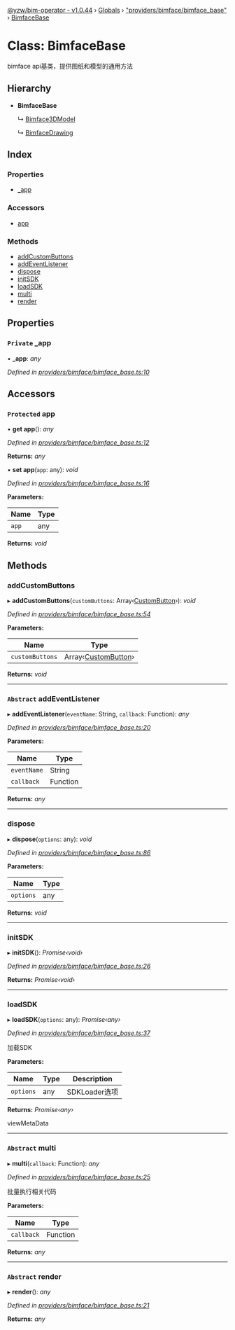 [@yzw/bim-operator - v1.0.44](../README.md) › [Globals](../globals.md) › ["providers/bimface/bimface_base"](../modules/_providers_bimface_bimface_base_.md) › [BimfaceBase](_providers_bimface_bimface_base_.bimfacebase.md)

# Class: BimfaceBase

bimface api基类，提供图纸和模型的通用方法

## Hierarchy

* **BimfaceBase**

  ↳ [Bimface3DModel](_providers_bimface_bimface_model_.bimface3dmodel.md)

  ↳ [BimfaceDrawing](_providers_bimface_bimface_drawing_.bimfacedrawing.md)

## Index

### Properties

* [_app](_providers_bimface_bimface_base_.bimfacebase.md#private-_app)

### Accessors

* [app](_providers_bimface_bimface_base_.bimfacebase.md#protected-app)

### Methods

* [addCustomButtons](_providers_bimface_bimface_base_.bimfacebase.md#addcustombuttons)
* [addEventListener](_providers_bimface_bimface_base_.bimfacebase.md#abstract-addeventlistener)
* [dispose](_providers_bimface_bimface_base_.bimfacebase.md#dispose)
* [initSDK](_providers_bimface_bimface_base_.bimfacebase.md#initsdk)
* [loadSDK](_providers_bimface_bimface_base_.bimfacebase.md#loadsdk)
* [multi](_providers_bimface_bimface_base_.bimfacebase.md#abstract-multi)
* [render](_providers_bimface_bimface_base_.bimfacebase.md#abstract-render)

## Properties

### `Private` _app

• **_app**: *any*

*Defined in [providers/bimface/bimface_base.ts:10](https://github.com/youkaisteve/bim-operator/blob/084edee/src/providers/bimface/bimface_base.ts#L10)*

## Accessors

### `Protected` app

• **get app**(): *any*

*Defined in [providers/bimface/bimface_base.ts:12](https://github.com/youkaisteve/bim-operator/blob/084edee/src/providers/bimface/bimface_base.ts#L12)*

**Returns:** *any*

• **set app**(`app`: any): *void*

*Defined in [providers/bimface/bimface_base.ts:16](https://github.com/youkaisteve/bim-operator/blob/084edee/src/providers/bimface/bimface_base.ts#L16)*

**Parameters:**

Name | Type |
------ | ------ |
`app` | any |

**Returns:** *void*

## Methods

###  addCustomButtons

▸ **addCustomButtons**(`customButtons`: Array‹[CustomButton](../interfaces/_model_custom_button_.custombutton.md)›): *void*

*Defined in [providers/bimface/bimface_base.ts:54](https://github.com/youkaisteve/bim-operator/blob/084edee/src/providers/bimface/bimface_base.ts#L54)*

**Parameters:**

Name | Type |
------ | ------ |
`customButtons` | Array‹[CustomButton](../interfaces/_model_custom_button_.custombutton.md)› |

**Returns:** *void*

___

### `Abstract` addEventListener

▸ **addEventListener**(`eventName`: String, `callback`: Function): *any*

*Defined in [providers/bimface/bimface_base.ts:20](https://github.com/youkaisteve/bim-operator/blob/084edee/src/providers/bimface/bimface_base.ts#L20)*

**Parameters:**

Name | Type |
------ | ------ |
`eventName` | String |
`callback` | Function |

**Returns:** *any*

___

###  dispose

▸ **dispose**(`options`: any): *void*

*Defined in [providers/bimface/bimface_base.ts:86](https://github.com/youkaisteve/bim-operator/blob/084edee/src/providers/bimface/bimface_base.ts#L86)*

**Parameters:**

Name | Type |
------ | ------ |
`options` | any |

**Returns:** *void*

___

###  initSDK

▸ **initSDK**(): *Promise‹void›*

*Defined in [providers/bimface/bimface_base.ts:26](https://github.com/youkaisteve/bim-operator/blob/084edee/src/providers/bimface/bimface_base.ts#L26)*

**Returns:** *Promise‹void›*

___

###  loadSDK

▸ **loadSDK**(`options`: any): *Promise‹any›*

*Defined in [providers/bimface/bimface_base.ts:37](https://github.com/youkaisteve/bim-operator/blob/084edee/src/providers/bimface/bimface_base.ts#L37)*

加载SDK

**Parameters:**

Name | Type | Description |
------ | ------ | ------ |
`options` | any | SDKLoader选项 |

**Returns:** *Promise‹any›*

viewMetaData

___

### `Abstract` multi

▸ **multi**(`callback`: Function): *any*

*Defined in [providers/bimface/bimface_base.ts:25](https://github.com/youkaisteve/bim-operator/blob/084edee/src/providers/bimface/bimface_base.ts#L25)*

批量执行相关代码

**Parameters:**

Name | Type |
------ | ------ |
`callback` | Function |

**Returns:** *any*

___

### `Abstract` render

▸ **render**(): *any*

*Defined in [providers/bimface/bimface_base.ts:21](https://github.com/youkaisteve/bim-operator/blob/084edee/src/providers/bimface/bimface_base.ts#L21)*

**Returns:** *any*
